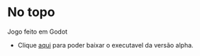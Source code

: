 # No topo

Jogo feito em Godot
- Clique [aqui](https://drive.google.com/file/d/1s_tek6jeY4y7OSVZ2RTLkf00icdvsn1u/view?usp=sharing) para poder baixar o executavel da versão alpha.
